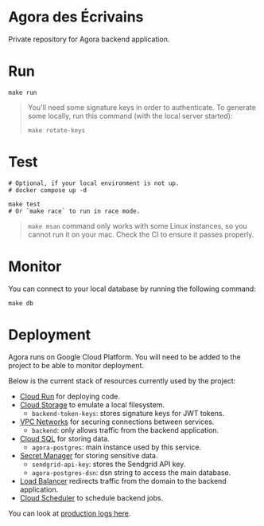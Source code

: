 # Agora des Écrivains

Private repository for Agora backend application.

# Run

```shell
make run
```

> You'll need some signature keys in order to authenticate. To generate some locally, run this command (with the local
> server started):
>  ```shell
>  make rotate-keys
>  ```

# Test

```shell
# Optional, if your local environment is not up.
# docker compose up -d

make test
# Or `make race` to run in race mode.
```

> `make msan` command only works with some Linux instances, so you cannot run it on your mac.
> Check the CI to ensure it passes properly.

# Monitor

You can connect to your local database by running the following command:

```shell
make db
```

# Deployment

Agora runs on Google Cloud Platform. You will need to be added to the project to be able to monitor deployment.

Below is the current stack of resources currently used by the project:

- [Cloud Run](https://console.cloud.google.com/run?project=agoradesecrivains)
  for deploying code.
- [Cloud Storage](https://console.cloud.google.com/storage/browser?project=agoradesecrivains)
  to emulate a local filesystem.
  - `backend-token-keys`: stores signature keys for JWT tokens.
- [VPC Networks](https://console.cloud.google.com/networking/networks/list?project=agoradesecrivains)
  for securing connections between services.
  - `backend`: only allows traffic from the backend application.
- [Cloud SQL](https://console.cloud.google.com/sql/instances?project=agoradesecrivains)
  for storing data.
  - `agora-postgres`: main instance used by this service.
- [Secret Manager](https://console.cloud.google.com/security/secret-manager?project=agoradesecrivains)
  for storing sensitive data.
  - `sendgrid-api-key`: stores the Sendgrid API key.
  - `agora-postgres-dsn`: dsn string to access the main database.
- [Load Balancer](https://console.cloud.google.com/net-services/loadbalancing/list/loadBalancers?project=agoradesecrivains)
  redirects traffic from the domain to the backend application.
- [Cloud Scheduler](https://console.cloud.google.com/cloudscheduler?project=agoradesecrivains)
  to schedule backend jobs.

You can look at 
[production logs here](https://console.cloud.google.com/logs/query;query=jsonPayload.app%3D%22agora-backend%22?project=agoradesecrivains).
